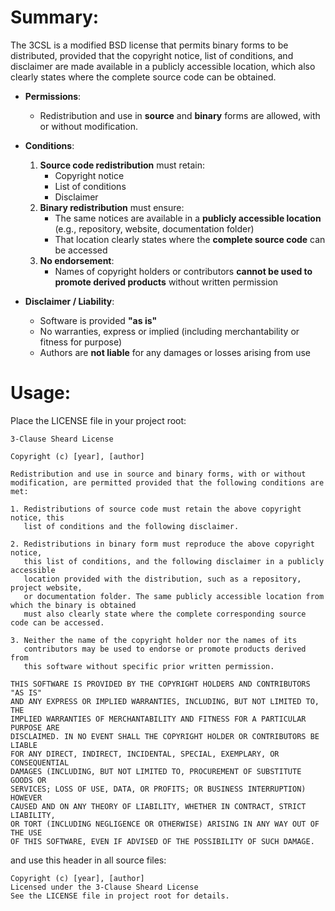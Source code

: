 # Summary:

The 3CSL is a modified BSD license that permits binary forms to be distributed, provided that the copyright notice, list of conditions, and disclaimer are made available in a publicly accessible location, which also clearly states where the complete source code can be obtained.

- **Permissions**:  
  - Redistribution and use in **source** and **binary** forms are allowed, with or without modification.

- **Conditions**:  
  1. **Source code redistribution** must retain:  
     - Copyright notice  
     - List of conditions  
     - Disclaimer  
  2. **Binary redistribution** must ensure:  
     - The same notices are available in a **publicly accessible location** (e.g., repository, website, documentation folder)  
     - That location clearly states where the **complete source code** can be accessed  
  3. **No endorsement**:  
     - Names of copyright holders or contributors **cannot be used to promote derived products** without written permission  

- **Disclaimer / Liability**:  
  - Software is provided **"as is"**  
  - No warranties, express or implied (including merchantability or fitness for purpose)  
  - Authors are **not liable** for any damages or losses arising from use



# Usage:

Place the LICENSE file in your project root:
```
3-Clause Sheard License

Copyright (c) [year], [author]

Redistribution and use in source and binary forms, with or without
modification, are permitted provided that the following conditions are met:

1. Redistributions of source code must retain the above copyright notice, this
   list of conditions and the following disclaimer.

2. Redistributions in binary form must reproduce the above copyright notice,
   this list of conditions, and the following disclaimer in a publicly accessible
   location provided with the distribution, such as a repository, project website,
   or documentation folder. The same publicly accessible location from which the binary is obtained
   must also clearly state where the complete corresponding source code can be accessed.

3. Neither the name of the copyright holder nor the names of its
   contributors may be used to endorse or promote products derived from
   this software without specific prior written permission.

THIS SOFTWARE IS PROVIDED BY THE COPYRIGHT HOLDERS AND CONTRIBUTORS "AS IS"
AND ANY EXPRESS OR IMPLIED WARRANTIES, INCLUDING, BUT NOT LIMITED TO, THE
IMPLIED WARRANTIES OF MERCHANTABILITY AND FITNESS FOR A PARTICULAR PURPOSE ARE
DISCLAIMED. IN NO EVENT SHALL THE COPYRIGHT HOLDER OR CONTRIBUTORS BE LIABLE
FOR ANY DIRECT, INDIRECT, INCIDENTAL, SPECIAL, EXEMPLARY, OR CONSEQUENTIAL
DAMAGES (INCLUDING, BUT NOT LIMITED TO, PROCUREMENT OF SUBSTITUTE GOODS OR
SERVICES; LOSS OF USE, DATA, OR PROFITS; OR BUSINESS INTERRUPTION) HOWEVER
CAUSED AND ON ANY THEORY OF LIABILITY, WHETHER IN CONTRACT, STRICT LIABILITY,
OR TORT (INCLUDING NEGLIGENCE OR OTHERWISE) ARISING IN ANY WAY OUT OF THE USE
OF THIS SOFTWARE, EVEN IF ADVISED OF THE POSSIBILITY OF SUCH DAMAGE.
```
and use this header in all source files:
```
Copyright (c) [year], [author]
Licensed under the 3-Clause Sheard License
See the LICENSE file in project root for details.
```
